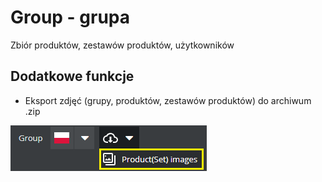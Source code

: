 # Group - grupa

Zbiór produktów, zestawów produktów, użytkowników

## Dodatkowe funkcje

- Eksport zdjęć (grupy, produktów, zestawów produktów) do archiwum .zip

![export images](./export-images-group.png)